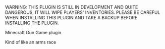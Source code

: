 WARNING: THIS PLUGIN IS STILL IN DEVELOPMENT AND QUITE DANGEROUS, IT WILL WIPE PLAYERS' INVENTORIES. PLEASE BE CAREFUL WHEN INSTALLING THIS PLUGIN AND TAKE A BACKUP BEFORE INSTALLING THE PLUGIN.

Minecraft Gun Game plugin

Kind of like an arms race
